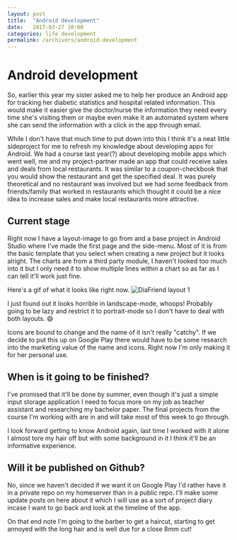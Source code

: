 ```yaml
---
layout: post
title:  "Android development"
date:   2017-03-27 10:00
categories: life development
permalink: /archivers/android-development
---
```


# Android development
So, earlier this year my sister asked me to help her produce an Android app for tracking
her diabetic statistics and hospital related information. This would make it easier give
the doctor/nurse the information they need every time she's visiting them or maybe even
make it an automated system where she can send the information with a click in the app through email.

While I don't have that much time to put down into this I think it's a neat little sideproject for me to
refresh my knowledge about developing apps for Android. We had a course last year(?) about developing mobile apps
which went well, me and my project-partner made an app that could receive sales and deals from local restaurants. It
was similar to a coupon-checkbook that you would show the restaurant and get the specified deal. It was purely theoretical
and no restaurant was involved but we had some feedback from friends/family that worked in restaurants which thought it could
be a nice idea to increase sales and make local restaurants more attractive.

## Current stage
Right now I have a layout-image to go from and a base project in Android Studio where I've made the first page and
the side-menu. Most of it is from the basic template that you select when creating a new project but it looks alright.
The charts are from a third party module, I haven't looked too much into it but I only need it to show multiple lines
within a chart so as far as I can tell it'll work just fine.

Here's a gif of what it looks like right now.
![DiaFriend layout 1](../images/diafriend_layout.gif "DiaFriend layout 1")

I just found out it looks horrible in landscape-mode, whoops! Probably going to be lazy and restrict it to portrait-mode
so I don't have to deal with both layouts. :smile:

Icons are bound to change and the name of it isn't really "catchy". If we decide to put this up on Google Play there would
have to be some research into the marketing value of the name and icons. Right now I'm only making it for her personal use.

## When is it going to be finished?
I've promised that it'll be done by summer, even though it's just a simple input storage application I need to focus more
on my job as teacher assistant and researching my bachelor paper. The final projects from the course I'm working with are in
and will take most of this week to go through.

I look forward getting to know Android again, last time I worked with it alone I almost tore my hair off but with some background
in it I think it'll be an informative experience.

## Will it be published on Github?
No, since we haven't decided if we want it on Google Play I'd rather have it in a private repo on my homeserver than in a public repo.
I'll make some update posts on here about it which I will use as a sort of project diary incase I want to go back and look at the timeline
of the app.

On that end note I'm going to the barber to get a haircut, starting to get annoyed with the long hair and is well due for a close 8mm cut!  
